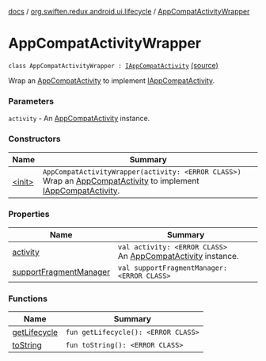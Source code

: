 [docs](../../index.md) / [org.swiften.redux.android.ui.lifecycle](../index.md) / [AppCompatActivityWrapper](./index.md)

# AppCompatActivityWrapper

`class AppCompatActivityWrapper : `[`IAppCompatActivity`](../-i-app-compat-activity/index.md) [(source)](https://github.com/protoman92/KotlinRedux/tree/master/android/android-lifecycle/src/main/java/org/swiften/redux/android/ui/lifecycle/AndroidFragment.kt#L24)

Wrap an [AppCompatActivity](#) to implement [IAppCompatActivity](../-i-app-compat-activity/index.md).

### Parameters

`activity` - An [AppCompatActivity](#) instance.

### Constructors

| Name | Summary |
|---|---|
| [&lt;init&gt;](-init-.md) | `AppCompatActivityWrapper(activity: <ERROR CLASS>)`<br>Wrap an [AppCompatActivity](#) to implement [IAppCompatActivity](../-i-app-compat-activity/index.md). |

### Properties

| Name | Summary |
|---|---|
| [activity](activity.md) | `val activity: <ERROR CLASS>`<br>An [AppCompatActivity](#) instance. |
| [supportFragmentManager](support-fragment-manager.md) | `val supportFragmentManager: <ERROR CLASS>` |

### Functions

| Name | Summary |
|---|---|
| [getLifecycle](get-lifecycle.md) | `fun getLifecycle(): <ERROR CLASS>` |
| [toString](to-string.md) | `fun toString(): <ERROR CLASS>` |
